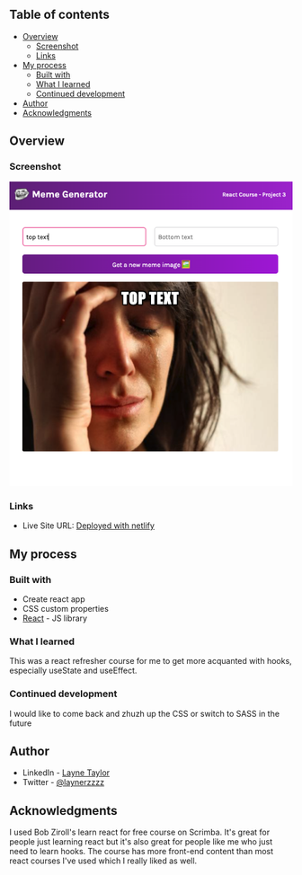
## Table of contents

- [Overview](#overview)
  - [Screenshot](#screenshot)
  - [Links](#links)
- [My process](#my-process)
  - [Built with](#built-with)
  - [What I learned](#what-i-learned)
  - [Continued development](#continued-development)
- [Author](#author)
- [Acknowledgments](#acknowledgments)

## Overview

### Screenshot

![](src/images/screenshot.png)


### Links

- Live Site URL: [Deployed with netlify](https://incandescent-nougat-7cb478.netlify.app/)

## My process

### Built with

- Create react app
- CSS custom properties
- [React](https://reactjs.org/) - JS library

### What I learned

This was a react refresher course for me to get more acquanted with hooks, especially useState and useEffect. 


### Continued development

I would like to come back and zhuzh up the CSS or switch to SASS in the future



## Author

- LinkedIn - [Layne Taylor](https://www.linkedin.com/in/layne-taylor/)
- Twitter - [@laynerzzzz](https://twitter.com/laynerzzzz)


## Acknowledgments

I used Bob Ziroll's learn react for free course on Scrimba. It's great for people just learning react but it's also great for people like me who just need to learn hooks. The course has more front-end content than most react courses I've used which I really liked as well.
